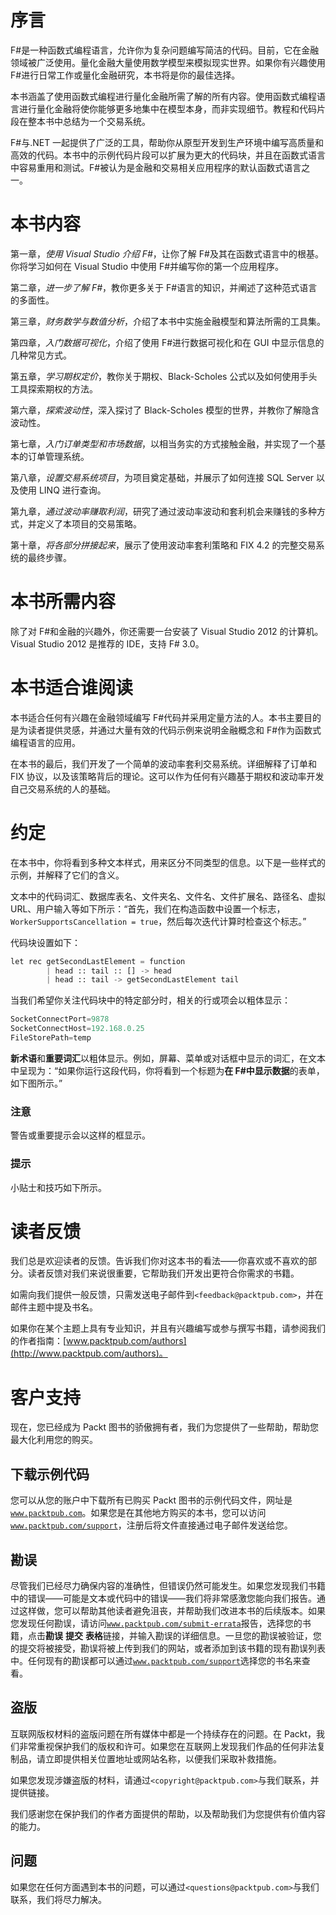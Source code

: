 # 序言

F#是一种函数式编程语言，允许你为复杂问题编写简洁的代码。目前，它在金融领域被广泛使用。量化金融大量使用数学模型来模拟现实世界。如果你有兴趣使用 F#进行日常工作或量化金融研究，本书将是你的最佳选择。

本书涵盖了使用函数式编程进行量化金融所需了解的所有内容。使用函数式编程语言进行量化金融将使你能够更多地集中在模型本身，而非实现细节。教程和代码片段在整本书中总结为一个交易系统。

F#与.NET 一起提供了广泛的工具，帮助你从原型开发到生产环境中编写高质量和高效的代码。本书中的示例代码片段可以扩展为更大的代码块，并且在函数式语言中容易重用和测试。F#被认为是金融和交易相关应用程序的默认函数式语言之一。

# 本书内容

第一章，*使用 Visual Studio 介绍 F#*，让你了解 F#及其在函数式语言中的根基。你将学习如何在 Visual Studio 中使用 F#并编写你的第一个应用程序。

第二章，*进一步了解 F#*，教你更多关于 F#语言的知识，并阐述了这种范式语言的多面性。

第三章，*财务数学与数值分析*，介绍了本书中实施金融模型和算法所需的工具集。

第四章，*入门数据可视化*，介绍了使用 F#进行数据可视化和在 GUI 中显示信息的几种常见方式。

第五章，*学习期权定价*，教你关于期权、Black-Scholes 公式以及如何使用手头工具探索期权的方法。

第六章，*探索波动性*，深入探讨了 Black-Scholes 模型的世界，并教你了解隐含波动性。

第七章，*入门订单类型和市场数据*，以相当务实的方式接触金融，并实现了一个基本的订单管理系统。

第八章，*设置交易系统项目*，为项目奠定基础，并展示了如何连接 SQL Server 以及使用 LINQ 进行查询。

第九章，*通过波动率赚取利润*，研究了通过波动率波动和套利机会来赚钱的多种方式，并定义了本项目的交易策略。

第十章，*将各部分拼接起来*，展示了使用波动率套利策略和 FIX 4.2 的完整交易系统的最终步骤。

# 本书所需内容

除了对 F#和金融的兴趣外，你还需要一台安装了 Visual Studio 2012 的计算机。Visual Studio 2012 是推荐的 IDE，支持 F# 3.0。

# 本书适合谁阅读

本书适合任何有兴趣在金融领域编写 F#代码并采用定量方法的人。本书主要目的是为读者提供灵感，并通过大量有效的代码示例来说明金融概念和 F#作为函数式编程语言的应用。

在本书的最后，我们开发了一个简单的波动率套利交易系统。详细解释了订单和 FIX 协议，以及该策略背后的理论。这可以作为任何有兴趣基于期权和波动率开发自己交易系统的人的基础。

# 约定

在本书中，你将看到多种文本样式，用来区分不同类型的信息。以下是一些样式的示例，并解释了它们的含义。

文本中的代码词汇、数据库表名、文件夹名、文件名、文件扩展名、路径名、虚拟 URL、用户输入等如下所示：“首先，我们在构造函数中设置一个标志，`WorkerSupportsCancellation = true`，然后每次迭代计算时检查这个标志。”

代码块设置如下：

```py
let rec getSecondLastElement = function
        | head :: tail :: [] -> head
        | head :: tail -> getSecondLastElement tail
```

当我们希望你关注代码块中的特定部分时，相关的行或项会以粗体显示：

```py
SocketConnectPort=9878
SocketConnectHost=192.168.0.25
FileStorePath=temp
```

**新术语**和**重要词汇**以粗体显示。例如，屏幕、菜单或对话框中显示的词汇，在文本中呈现为：“如果你运行这段代码，你将看到一个标题为**在 F#中显示数据**的表单，如下图所示。”

### 注意

警告或重要提示会以这样的框显示。

### 提示

小贴士和技巧如下所示。

# 读者反馈

我们总是欢迎读者的反馈。告诉我们你对这本书的看法——你喜欢或不喜欢的部分。读者反馈对我们来说很重要，它帮助我们开发出更符合你需求的书籍。

如需向我们提供一般反馈，只需发送电子邮件到`<feedback@packtpub.com>`，并在邮件主题中提及书名。

如果你在某个主题上具有专业知识，并且有兴趣编写或参与撰写书籍，请参阅我们的作者指南：[www.packtpub.com/authors](http://www.packtpub.com/authors)。

# 客户支持

现在，您已经成为 Packt 图书的骄傲拥有者，我们为您提供了一些帮助，帮助您最大化利用您的购买。

## 下载示例代码

您可以从您的账户中下载所有已购买 Packt 图书的示例代码文件，网址是[`www.packtpub.com`](http://www.packtpub.com)。如果您是在其他地方购买的本书，您可以访问[`www.packtpub.com/support`](http://www.packtpub.com/support)，注册后将文件直接通过电子邮件发送给您。

## 勘误

尽管我们已经尽力确保内容的准确性，但错误仍然可能发生。如果您发现我们书籍中的错误——可能是文本或代码中的错误——我们将非常感激您能向我们报告。通过这样做，您可以帮助其他读者避免沮丧，并帮助我们改进本书的后续版本。如果您发现任何勘误，请访问[`www.packtpub.com/submit-errata`](http://www.packtpub.com/submit-errata)报告，选择您的书籍，点击**勘误** **提交** **表格**链接，并输入勘误的详细信息。一旦您的勘误被验证，您的提交将被接受，勘误将被上传到我们的网站，或者添加到该书籍的现有勘误列表中。任何现有的勘误都可以通过[`www.packtpub.com/support`](http://www.packtpub.com/support)选择您的书名来查看。

## 盗版

互联网版权材料的盗版问题在所有媒体中都是一个持续存在的问题。在 Packt，我们非常重视保护我们的版权和许可。如果您在互联网上发现我们作品的任何非法复制品，请立即提供相关位置地址或网站名称，以便我们采取补救措施。

如果您发现涉嫌盗版的材料，请通过`<copyright@packtpub.com>`与我们联系，并提供链接。

我们感谢您在保护我们的作者方面提供的帮助，以及帮助我们为您提供有价值内容的能力。

## 问题

如果您在任何方面遇到本书的问题，可以通过`<questions@packtpub.com>`与我们联系，我们将尽力解决。
